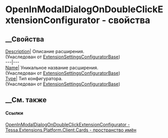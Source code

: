 # OpenInModalDialogOnDoubleClickExtensionConfigurator - свойства
##  __Свойства
[Description](P_Tessa_UI_Views_Extensions_ExtensionSettingsConfiguratorBase_Description.htm)|
Описание расширения.  
(Унаследован от
[ExtensionSettingsConfiguratorBase](T_Tessa_UI_Views_Extensions_ExtensionSettingsConfiguratorBase.htm))  
---|---  
[Name](P_Tessa_UI_Views_Extensions_ExtensionSettingsConfiguratorBase_Name.htm)|
Уникальное название расширения.  
(Унаследован от
[ExtensionSettingsConfiguratorBase](T_Tessa_UI_Views_Extensions_ExtensionSettingsConfiguratorBase.htm))  
[Type](P_Tessa_UI_Views_Extensions_ExtensionSettingsConfiguratorBase_Type.htm)|
Тип конфигуратора.  
(Унаследован от
[ExtensionSettingsConfiguratorBase](T_Tessa_UI_Views_Extensions_ExtensionSettingsConfiguratorBase.htm))  
##  __См. также
#### Ссылки
[OpenInModalDialogOnDoubleClickExtensionConfigurator -
](T_Tessa_Extensions_Platform_Client_Cards_OpenInModalDialogOnDoubleClickExtensionConfigurator.htm)
[Tessa.Extensions.Platform.Client.Cards - пространство
имён](N_Tessa_Extensions_Platform_Client_Cards.htm)
